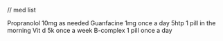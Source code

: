 // med list

Propranolol 10mg as needed
Guanfacine 1mg once a day
5htp 1 pill in the morning
Vit d 5k once a week
B-complex 1 pill once a day
